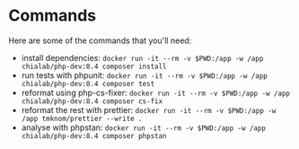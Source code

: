 # Commands

Here are some of the commands that you'll need:

-   install dependencies: `docker run -it --rm -v $PWD:/app -w /app chialab/php-dev:8.4 composer install`
-   run tests with phpunit: `docker run -it --rm -v $PWD:/app -w /app chialab/php-dev:8.4 composer test`
-   reformat using php-cs-fixer: `docker run -it --rm -v $PWD:/app -w /app chialab/php-dev:8.4 composer cs-fix`
-   reformat the rest with prettier: `docker run -it --rm -v $PWD:/app -w /app tmknom/prettier --write .`
-   analyse with phpstan: `docker run -it --rm -v $PWD:/app -w /app chialab/php-dev:8.4 composer phpstan`
